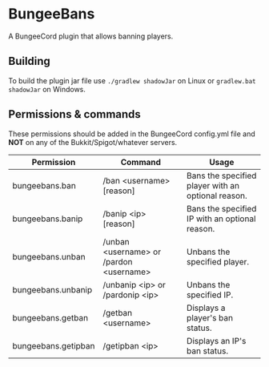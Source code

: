 # BungeeBans

A BungeeCord plugin that allows banning players.

## Building

To build the plugin jar file use `./gradlew shadowJar` on Linux or `gradlew.bat shadowJar` on Windows.

## Permissions & commands

These permissions should be added in the BungeeCord config.yml file and **NOT** on any of the Bukkit/Spigot/whatever servers.

| Permission          | Command                                     | Usage                                              |
|---------------------|---------------------------------------------|----------------------------------------------------|
| bungeebans.ban      | /ban \<username\> [reason]                  | Bans the specified player with an optional reason. |
| bungeebans.banip    | /banip \<ip\> [reason]                      | Bans the specified IP with an optional reason.     |
| bungeebans.unban    | /unban \<username\> or /pardon \<username\> | Unbans the specified player.                       |
| bungeebans.unbanip  | /unbanip \<ip\> or /pardonip \<ip\>         | Unbans the specified IP.                           |
| bungeebans.getban   | /getban \<username\>                        | Displays a player's ban status.                    |
| bungeebans.getipban | /getipban \<ip\>                            | Displays an IP's ban status.                       |